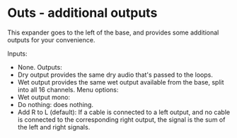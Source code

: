 # Outs - additional outputs

This expander goes to the left of the base, and provides some additional outputs for your convenience.

Inputs: 
- None.
Outputs: 
- Dry output provides the same dry audio that's passed to the loops.
- Wet output provides the same wet output available from the base, split into all 16 channels.
Menu options:
- Wet output mono:
- Do nothing: does nothing.
- Add R to L (default): If a cable is connected to a left output, and no cable is connected to the corresponding right output, the signal is the sum of the left and right signals.

